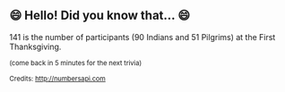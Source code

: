 ## 😄 Hello! Did you know that... 😄
141 is the number of participants (90 Indians and 51 Pilgrims) at the First Thanksgiving.

<sup>(come back in 5 minutes for the next trivia)</sup>


<sup>Credits: http://numbersapi.com</sup>
